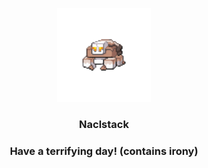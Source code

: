 <p align="center">
    <img src="https://raw.githubusercontent.com/PokeAPI/sprites/master/sprites/pokemon/933.png" width="150" height="150">
</p>
<h3 align="center"> <b>Naclstack</b></h3>
<h3 align="center">Have a terrifying day! (contains irony)</h3>
